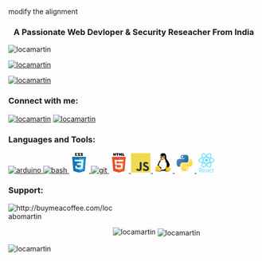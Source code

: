 modify the alignment <h3 align="center">A Passionate Web Devloper & Security Reseacher From India</h3>

<p align="left"> <img src="https://komarev.com/ghpvc/?username=locamartin&label=Profile%20views&color=0e75b6&style=flat" alt="locamartin" /> </p>

<p align="left"> <a href="https://github.com/ryo-ma/github-profile-trophy"><img src="https://github-profile-trophy.vercel.app/?username=locamartin" alt="locamartin" /></a> </p>

<p align="left"> <a href="https://twitter.com/locamartin" target="blank"><img src="https://img.shields.io/twitter/follow/locamartin?logo=twitter&style=for-the-badge" alt="locamartin" /></a> </p>

<h3 align="left">Connect with me:</h3>
<p align="left">
<a href="https://twitter.com/locamartin" target="blank"><img align="center" src="https://raw.githubusercontent.com/rahuldkjain/github-profile-readme-generator/master/src/images/icons/Social/twitter.svg" alt="locamartin" height="30" width="40" /></a>
<a href="https://linkedin.com/in/locamartin" target="blank"><img align="center" src="https://raw.githubusercontent.com/rahuldkjain/github-profile-readme-generator/master/src/images/icons/Social/linked-in-alt.svg" alt="locamartin" height="30" width="40" /></a>
</p>

<h3 align="left">Languages and Tools:</h3>
<p align="left"> <a href="https://www.arduino.cc/" target="_blank" rel="noreferrer"> <img src="https://cdn.worldvectorlogo.com/logos/arduino-1.svg" alt="arduino" width="40" height="40"/> </a> <a href="https://www.gnu.org/software/bash/" target="_blank" rel="noreferrer"> <img src="https://www.vectorlogo.zone/logos/gnu_bash/gnu_bash-icon.svg" alt="bash" width="40" height="40"/> </a> <a href="https://www.w3schools.com/css/" target="_blank" rel="noreferrer"> <img src="https://raw.githubusercontent.com/devicons/devicon/master/icons/css3/css3-original-wordmark.svg" alt="css3" width="40" height="40"/> </a> <a href="https://git-scm.com/" target="_blank" rel="noreferrer"> <img src="https://www.vectorlogo.zone/logos/git-scm/git-scm-icon.svg" alt="git" width="40" height="40"/> </a> <a href="https://www.w3.org/html/" target="_blank" rel="noreferrer"> <img src="https://raw.githubusercontent.com/devicons/devicon/master/icons/html5/html5-original-wordmark.svg" alt="html5" width="40" height="40"/> </a> <a href="https://developer.mozilla.org/en-US/docs/Web/JavaScript" target="_blank" rel="noreferrer"> <img src="https://raw.githubusercontent.com/devicons/devicon/master/icons/javascript/javascript-original.svg" alt="javascript" width="40" height="40"/> </a> <a href="https://www.linux.org/" target="_blank" rel="noreferrer"> <img src="https://raw.githubusercontent.com/devicons/devicon/master/icons/linux/linux-original.svg" alt="linux" width="40" height="40"/> </a> <a href="https://www.python.org" target="_blank" rel="noreferrer"> <img src="https://raw.githubusercontent.com/devicons/devicon/master/icons/python/python-original.svg" alt="python" width="40" height="40"/> </a> <a href="https://reactjs.org/" target="_blank" rel="noreferrer"> <img src="https://raw.githubusercontent.com/devicons/devicon/master/icons/react/react-original-wordmark.svg" alt="react" width="40" height="40"/> </a> </p>

<h3 align="left">Support:</h3>
<p><a href="https://www.buymeacoffee.com/http://buymeacoffee.com/locabomartin"> <img align="left" src="https://cdn.buymeacoffee.com/buttons/v2/default-yellow.png" height="50" width="210" alt="http://buymeacoffee.com/locabomartin" /></a></p><br><br>

<p><img align="left" src="https://github-readme-stats.vercel.app/api/top-langs?username=locamartin&show_icons=true&locale=en&layout=compact" alt="locamartin" /></p>

<p>&nbsp;<img align="center" src="https://github-readme-stats.vercel.app/api?username=locamartin&show_icons=true&locale=en" alt="locamartin" /></p>

<p><img align="center" src="https://github-readme-streak-stats.herokuapp.com/?user=locamartin&" alt="locamartin" /></p>
